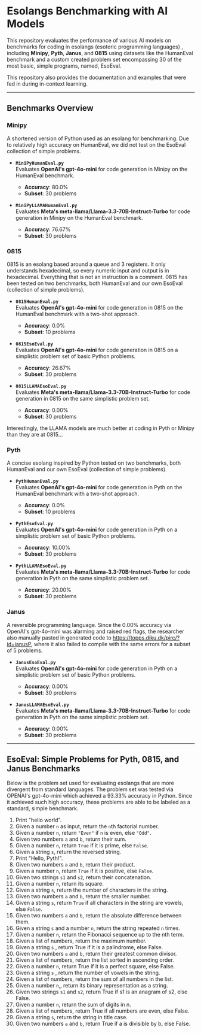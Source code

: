 # Esolangs Benchmarking with AI Models

This repository evaluates the performance of various AI models on benchmarks for coding in esolangs (esoteric programming languages) , including **Minipy**, **Pyth**, **Janus**, and **0815** using datasets like the HumanEval benchmark and a custom created problem set encompassing 30 of the most basic, simple programs, named, EsoEval.

This repository also provides the documentation and examples that were fed in during in-context learning. 

---

## Benchmarks Overview

### Minipy
A shortened version of Python used as an esolang for benchmarking. Due to relatively high accuracy on HumanEval, we did not test on the EsoEval collection of simple problems.  

- **`MiniPyHumanEval.py`**  
  Evaluates **OpenAI's gpt-4o-mini** for code generation in Minipy on the HumanEval benchmark.  
  - **Accuracy**: 80.0%  
  - **Subset**: 30 problems

- **`MiniPyLLAMAHumanEval.py`**  
  Evaluates **Meta's meta-llama/Llama-3.3-70B-Instruct-Turbo** for code generation in Minipy on the HumanEval benchmark.  
  - **Accuracy**: 76.67%  
  - **Subset**: 30 problems

### 0815
0815 is an esolang based around a queue and 3 registers. It only understands hexadecimal, so every numeric input and output is in hexadecimal. Everything that is not an instruction is a comment. 0815 has been tested on two benchmarks, both HumanEval and our own EsoEval (collection of simple problems).

- **`0815HumanEval.py`**  
  Evaluates **OpenAI's gpt-4o-mini** for code generation in 0815 on the HumanEval benchmark with a two-shot approach.  
  - **Accuracy**: 0.0%
  - **Subset**: 10 problems

- **`0815EsoEval.py`**  
  Evaluates **OpenAI's gpt-4o-mini** for code generation in 0815 on a simplistic problem set of basic Python problems.  
  - **Accuracy**: 26.67%
  - **Subset**: 30 problems

- **`0815LLAMAEsoEval.py`**  
  Evaluates **Meta's meta-llama/Llama-3.3-70B-Instruct-Turbo** for code generation in 0815 on the same simplistic problem set.  
  - **Accuracy**: 0.00%  
  - **Subset**: 30 problems

Interestingly, the LLAMA models are much better at coding in Pyth or Minipy than they are at 0815...

### Pyth
A concise esolang inspired by Python tested on two benchmarks, both HumanEval and our own EsoEval (collection of simple problems).

- **`PythHumanEval.py`**  
  Evaluates **OpenAI's gpt-4o-mini** for code generation in Pyth on the HumanEval benchmark with a two-shot approach.  
  - **Accuracy**: 0.0%  
  - **Subset**: 10 problems

- **`PythEsoEval.py`**  
  Evaluates **OpenAI's gpt-4o-mini** for code generation in Pyth on a simplistic problem set of basic Python problems.  
  - **Accuracy**: 10.00%  
  - **Subset**: 30 problems

- **`PythLLAMAEsoEval.py`**  
  Evaluates **Meta's meta-llama/Llama-3.3-70B-Instruct-Turbo** for code generation in Pyth on the same simplistic problem set.  
  - **Accuracy**: 20.00%  
  - **Subset**: 30 problems

### Janus
A reversible programming language. Since the 0.00% accuracy via OpenAI's gpt-4o-mini was alarming and raised red flags, the researcher also manually pasted in generated code to https://topps.diku.dk/pirc/?id=janusP, where it also failed to compile with the same errors for a subset of 5 problems. 

- **`JanusEsoEval.py`**  
  Evaluates **OpenAI's gpt-4o-mini** for code generation in Pyth on a simplistic problem set of basic Python problems.  
  - **Accuracy**: 0.00%  
  - **Subset**: 30 problems

- **`JanusLLAMAEsoEval.py`**  
  Evaluates **Meta's meta-llama/Llama-3.3-70B-Instruct-Turbo** for code generation in Pyth on the same simplistic problem set.  
  - **Accuracy**: 0.00%  
  - **Subset**: 30 problems

---

## EsoEval: Simple Problems for Pyth, 0815, and Janus Benchmarks

Below is the problem set used for evaluating esolangs that are more divergent from standard languages. The problem set was tested via OPENAI's gpt-4o-mini which achieved a 93.33% accuracy in Python. Since it achieved such high accuracy, these problems are able to be labeled as a standard, simple benchmark. 

1. Print "hello world".
2. Given a number `n` as input, return the `n`th factorial number.
3. Given a number `n`, return `"Even"` if `n` is even, else `"Odd"`.
4. Given two numbers `a` and `b`, return their sum.
5. Given a number `n`, return `True` if it is prime, else `False`.
6. Given a string `s`, return the reversed string.
7. Print "Hello, Pyth!".
8. Given two numbers `a` and `b`, return their product.
9. Given a number `n`, return `True` if it is positive, else `False`.
10. Given two strings `s1` and `s2`, return their concatenation.
11. Given a number `n`, return its square.
12. Given a string `s`, return the number of characters in the string.
13. Given two numbers `a` and `b`, return the smaller number.
14. Given a string `s`, return `True` if all characters in the string are vowels, else `False`.
15. Given two numbers `a` and `b`, return the absolute difference between them.
16. Given a string `s` and a number `n`, return the string repeated `n` times.
17. Given a number `n`, return the Fibonacci sequence up to the nth term.
18. Given a list of numbers, return the maximum number.
19. Given a string `s` , return True if it is a palindrome, else False.
20. Given two numbers `a` and `b`, return their greatest common divisor.
21. Given a list of numbers, return the list sorted in ascending order.
22. Given a number `n`, return True if it is a perfect square, else False.
23. Given a string  `s` , return the number of vowels in the string.
24. Given a list of numbers, return the sum of all numbers in the list.
25. Given a number `n`,, return its binary representation as a string.
26. Given two strings `s1` and `s2`, return True if s1 is an anagram of s2, else False.
27. Given a number `n`, return the sum of digits in n.
28. Given a list of numbers, return True if all numbers are even, else False.
29. Given a string `s`, return the string in title case.
30. Given two numbers  `a` and `b`, return True if a is divisible by b, else False.
    
